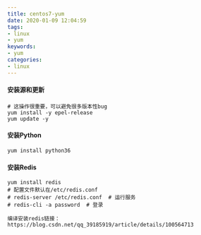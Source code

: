 ```yaml
---
title: centos7-yum
date: 2020-01-09 12:04:59
tags:
- linux
- yum
keywords:
- yum
categories:
- linux
---
```


#### 安装源和更新

```shell
# 这操作很重要，可以避免很多版本性bug
yum install -y epel-release
yum update -y
```

#### 安装Python

```
yum install python36
```

#### 安装Redis

```
yum install redis
# 配置文件默认在/etc/redis.conf 
# redis-server /etc/redis.conf  # 运行服务
# redis-cli -a password  # 登录
```

```
编译安装redis链接：https://blog.csdn.net/qq_39185919/article/details/100564713
```

